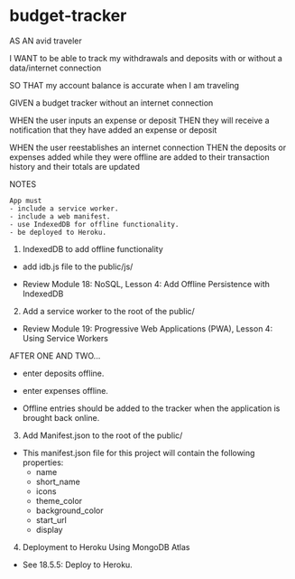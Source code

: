# budget-tracker

AS AN avid traveler

I WANT to be able to track my withdrawals and deposits with or without a data/internet connection

SO THAT my account balance is accurate when I am traveling 


GIVEN a budget tracker without an internet connection

WHEN the user inputs an expense or deposit
THEN they will receive a notification that they have added an expense or deposit

WHEN the user reestablishes an internet connection
THEN the deposits or expenses added while they were offline are added to their transaction history and their totals are updated


NOTES
```
App must
- include a service worker.
- include a web manifest.
- use IndexedDB for offline functionality.
- be deployed to Heroku.
```

1. IndexedDB to add offline functionality
  - add idb.js file to the public/js/

  - Review Module 18: NoSQL, Lesson 4: Add Offline Persistence with IndexedDB

2. Add a service worker to the root of the public/

  - Review Module 19: Progressive Web Applications (PWA), Lesson 4: Using Service Workers

AFTER ONE AND TWO...

- enter deposits offline.

- enter expenses offline.

- Offline entries should be added to the tracker when the application is brought back online.

3. Add Manifest.json to the root of the public/
  - This manifest.json file for this project will contain the following properties:
    - name
    - short_name
    - icons
    - theme_color
    - background_color
    - start_url
    - display

4. Deployment to Heroku Using MongoDB Atlas
 - See 18.5.5: Deploy to Heroku.

